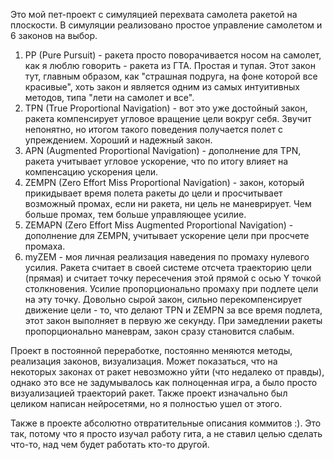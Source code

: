 Это мой пет-проект с симуляцией перехвата самолета ракетой на плоскости. В симуляции реализовано простое управление самолетом и 6 законов на выбор.

1) PP (Pure Pursuit) - ракета просто поворачивается носом на самолет, как я люблю говорить - ракета из ГТА. Простая и тупая. Этот закон тут, главным образом, как "страшная подруга, на фоне которой все красивые", хоть закон и является одним из самых интуитивных методов, типа "лети на самолет и все".
2) TPN (True Proportional Navigation) - вот это уже достойный закон, ракета компенсирует угловое вращение цели вокруг себя. Звучит непонятно, но итогом такого поведения получается полет с упреждением. Хороший и надежный закон.
3) APN (Augmented Proportional Navigation) - дополнение для TPN, ракета учитывает угловое ускорение, что по итогу влияет на компенсацию ускорения цели.
4) ZEMPN (Zero Effort Miss Proportional Navigation) - закон, который прикидывает время полета ракеты до цели и просчитывает возможный промах, если ни ракета, ни цель не маневрирует. Чем больше промах, тем больше управляющее усилие.
5) ZEMAPN (Zero Effort Miss Augmented Proportional Navigation) - дополнение для ZEMPN, учитывает ускорение цели при просчете промаха.
6) myZEM - моя личная реализация наведения по промаху нулевого усилия. Ракета считает в своей системе отсчета траекторию цели (прямая) и считает точку пересечения этой прямой с осью Y точкой столкновения. Усилие пропорционально промаху при подлете цели на эту точку. Довольно сырой закон, сильно перекомпенсирует движение цели - то, что делают TPN и ZEMPN за все время подлета, этот закон выполняет в первую же секунду. При замедлении ракеты пропорционально маневрам, закон сразу становится слабым.

Проект в постоянной переработке, постоянно меняются методы, реализация законов, визуализация. Может показаться, что на некоторых законах от ракет невозможно уйти (что недалеко от правды), однако это все не задумывалось как полноценная игра, а было просто визуализацией траекторий ракет. Также проект изначально был целиком написан нейросетями, но я полностью ушел от этого.

Также в проекте абсолютно отвратительные описания коммитов :). Это так, потому что я просто изучал работу гита, а не ставил целью сделать что-то, над чем будет работать кто-то другой.